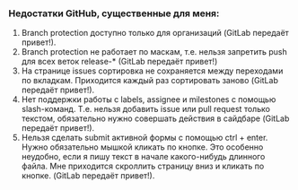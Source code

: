 ### Недостатки GitHub, существенные для меня:

1. Branch protection доступно только для организаций (GitLab передаёт привет!).
2. Branch protection не работает по маскам, т.е. нельзя запретить push для всех веток release-* (GitLab передаёт привет!)
3. На странице issues сортировка не сохраняется между переходами по вкладкам. Приходится каждый раз сортировать заново (GitLab передаёт привет!).
4. Нет поддержки работы с labels, assignee и milestones с помощью slash-команд. Т.е. нельзя добавить issue или pull request только текстом, обязательно нужно совершать действия в сайдбаре (GitLab передаёт привет!).
5. Нельзя сделать submit активной формы с помощью ctrl + enter. Нужно обязательно мышкой кликать по кнопке. Это особенно неудобно, если я пишу текст в начале какого-нибудь длинного файла. Мне приходится скроллить страницу вниз и кликать по кнопке. (GitLab передаёт привет!).
